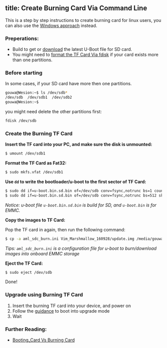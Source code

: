 title: Create Burning Card Via Command Line
---

This is a step by step instructions to create burning card for linux users, you can also use the [Windows approach](/vim1/UpgradeViaTFBurningCard.html) instead.


### Preperations:
* Build to get or [download](/vim1/Firmware.html) the latest U-Boot file for SD card.
* You might need to [format the TF Card Via fdisk](/vim1/CreateBurnCardViaCLI.html) if your card exists more than one partitions.


### Before starting
In some cases, if your SD card have more then one partitions.
```sh
gouwa@Wesion:~$ ls /dev/sdb*
/dev/sdb  /dev/sdb1  /dev/sdb2
gouwa@Wesion:~$ 
```

you might need delete the other partitions first:
```sh
fdisk /dev/sdb
```

### Create the Burning TF Card
**Insert the TF card into your PC, and make sure the disk is unmounted:**
```sh
$ umount /dev/sdb1
```

**Format the TF Card as Fat32:**
```sh
$ sudo mkfs.vfat /dev/sdb1 
```

**Use `dd` to write the bootloader/u-boot to the first sector of TF Card:**
```sh
$ sudo dd if=u-boot.bin.sd.bin of=/dev/sdb conv=fsync,notrunc bs=1 count=444
$ sudo dd if=u-boot.bin.sd.bin of=/dev/sdb conv=fsync,notrunc bs=512 skip=1 seek=1
```
*Notice: u-boot file `u-boot.bin.sd.bin` is build for SD, and `u-boot.bin` is for EMMC.*

**Copy the images to TF Card:**

Pop the TF card in again, then run the following command:
```sh
$ cp -a aml_sdc_burn.ini Vim_Marshmallow_160928/update.img /media/gouwa/9CE9-3938/
```
*Tips: `aml_sdc_burn.ini` is a configuration file for u-boot to burn/download images into onboard EMMC storage*

**Eject the TF Card:**
```sh
$ sudo eject /dev/sdb
```

Done!

### Upgrade using Burning TF Card

1. Insert the burning TF card into your device, and power on
2. Follow the [guidance](/vim1/HowtoBootIntoUpgradeMode.html) to boot into upgrade mode
3. Wait

### Further Reading:
* [Booting_Card Vs Burning Card](/vim1/BootingCardVsBurningCard.html)

